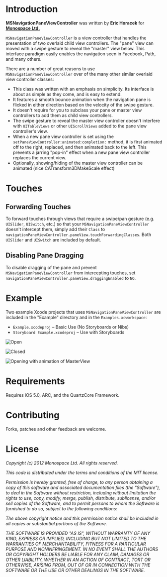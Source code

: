 # Introduction

**MSNavigationPaneViewController** was written by **Eric Horacek** for **[Monospace Ltd.](http://www.monospacecollective.com)**

`MSNavigationPaneViewController` is a view controller that handles the presentation of two overlaid child view controllers. The "pane" view can moved with a swipe gesture to reveal the "master" view below. This interface paradigm easily enables the navigation seen in Facebook, Path, and many others.

There are a number of great reasons to use `MSNavigationPaneViewController` over of the many other similar overlaid view controller classes:

* This class was written with an emphasis on simplicity. Its interface is about as simple as they come, and is easy to extend.
* It features a smooth bounce animation when the navigation pane is flicked in either direction based on the velocity of the swipe gesture.
* It doesn't require for you to subclass your pane or master view controllers to add them as child view controllers. 
* The swipe gesture to reveal the master view controller doesn't interfere with `UITableViews` or other `UIScrollViews` added to the pane view controller's view.
* When a new pane view controller is set using the `setPaneViewController:animated:completion:` method, it is first animated off to the right, replaced, and then animated back to the left. This prevents a jarring "pop-in" effect when a new pane view controller replaces the current view.
* Optionally, showing/hiding of the master view controller can be animated (nice CATransform3DMakeScale effect)

# Touches

## Forwarding Touches

To forward touches through views that require a swipe/pan gesture (e.g. `UISlider`, `UISwitch`, etc.) so that your `MSNavigationPaneViewController` doesn't intercept them, simply add their `Class` to `navigationPaneViewController.paneView.touchForwardingClasses`. Both `UISlider` and `UISwitch` are included by default.

## Disabling Pane Dragging

To disable dragging of the pane and prevent `MSNavigationPaneViewController` from intercepting touches, set `navigationPaneViewController.paneView.draggingEnabled` to `NO`.

# Example

Two example Xcode projects that uses `MSNavigationPaneViewController` are included in the "Example" directory and in the `Examples.xcworkspace`:

* `Example.xcodeproj` – Basic Use (No Storyboards or Nibs)
* `Storyboard Example.xcodeproj` – Use with Storyboards

![Open](https://raw.github.com/monospacecollective/MSNavigationPaneViewController/master/Screenshots/Open.png)

![Closed](https://raw.github.com/monospacecollective/MSNavigationPaneViewController/master/Screenshots/Closed.png)

![Opening with animation of MasterView](https://github.com/roland9/MSNavigationPaneViewController/blob/master/Screenshots/Opening.png?raw=true)

# Requirements

Requires iOS 5.0, ARC, and the QuartzCore Framework.

# Contributing

Forks, patches and other feedback are welcome.

# License

*Copyright (c) 2012 Monospace Ltd. All rights reserved.*

*This code is distributed under the terms and conditions of the MIT license.*

*Permission is hereby granted, free of charge, to any person obtaining a copy*
*of this software and associated documentation files (the "Software"), to deal*
*in the Software without restriction, including without limitation the rights*
*to use, copy, modify, merge, publish, distribute, sublicense, and/or sell*
*copies of the Software, and to permit persons to whom the Software is*
*furnished to do so, subject to the following conditions:*

*The above copyright notice and this permission notice shall be included in*
*all copies or substantial portions of the Software.*

*THE SOFTWARE IS PROVIDED "AS IS", WITHOUT WARRANTY OF ANY KIND, EXPRESS OR*
*IMPLIED, INCLUDING BUT NOT LIMITED TO THE WARRANTIES OF MERCHANTABILITY,*
*FITNESS FOR A PARTICULAR PURPOSE AND NONINFRINGEMENT. IN NO EVENT SHALL THE*
*AUTHORS OR COPYRIGHT HOLDERS BE LIABLE FOR ANY CLAIM, DAMAGES OR OTHER*
*LIABILITY, WHETHER IN AN ACTION OF CONTRACT, TORT OR OTHERWISE, ARISING FROM,*
*OUT OF OR IN CONNECTION WITH THE SOFTWARE OR THE USE OR OTHER DEALINGS IN*
*THE SOFTWARE.*

